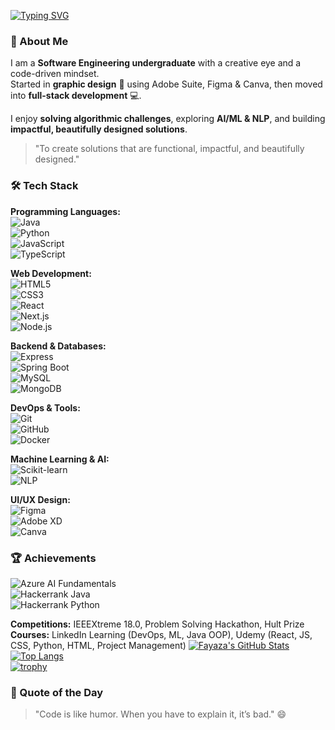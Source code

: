 [![Typing SVG](https://readme-typing-svg.herokuapp.com?size=24&lines=Hi!+I'm+Fayaza+Jiffry;Software+Engineering+Undergraduate;Full-Stack+Developer)](https://git.io/typing-svg)
### 👋 About Me
I am a **Software Engineering undergraduate** with a creative eye and a code-driven mindset.  
Started in **graphic design** 🎨 using Adobe Suite, Figma & Canva, then moved into **full-stack development** 💻.  

I enjoy **solving algorithmic challenges**, exploring **AI/ML & NLP**, and building **impactful, beautifully designed solutions**.  

> "To create solutions that are functional, impactful, and beautifully designed."
### 🛠 Tech Stack

**Programming Languages:**  
![Java](https://img.shields.io/badge/Java-ED8B00?style=for-the-badge&logo=java&logoColor=white)  
![Python](https://img.shields.io/badge/Python-3776AB?style=for-the-badge&logo=python&logoColor=white)  
![JavaScript](https://img.shields.io/badge/JavaScript-F7DF1E?style=for-the-badge&logo=javascript&logoColor=black)  
![TypeScript](https://img.shields.io/badge/TypeScript-3178C6?style=for-the-badge&logo=typescript&logoColor=white)  

**Web Development:**  
![HTML5](https://img.shields.io/badge/HTML5-E34F26?style=for-the-badge&logo=html5&logoColor=white)  
![CSS3](https://img.shields.io/badge/CSS3-1572B6?style=for-the-badge&logo=css3&logoColor=white)  
![React](https://img.shields.io/badge/React-61DAFB?style=for-the-badge&logo=react&logoColor=black)  
![Next.js](https://img.shields.io/badge/Next.js-000000?style=for-the-badge&logo=nextdotjs&logoColor=white)  
![Node.js](https://img.shields.io/badge/Node.js-339933?style=for-the-badge&logo=nodedotjs&logoColor=white)  

**Backend & Databases:**  
![Express](https://img.shields.io/badge/Express.js-000000?style=for-the-badge&logo=express&logoColor=white)  
![Spring Boot](https://img.shields.io/badge/Spring_Boot-6DB33F?style=for-the-badge&logo=spring&logoColor=white)  
![MySQL](https://img.shields.io/badge/MySQL-4479A1?style=for-the-badge&logo=mysql&logoColor=white)  
![MongoDB](https://img.shields.io/badge/MongoDB-47A248?style=for-the-badge&logo=mongodb&logoColor=white)  

**DevOps & Tools:**  
![Git](https://img.shields.io/badge/Git-F05032?style=for-the-badge&logo=git&logoColor=white)  
![GitHub](https://img.shields.io/badge/GitHub-181717?style=for-the-badge&logo=github&logoColor=white)  
![Docker](https://img.shields.io/badge/Docker-2496ED?style=for-the-badge&logo=docker&logoColor=white)  

**Machine Learning & AI:**  
![Scikit-learn](https://img.shields.io/badge/Scikit--learn-F7931E?style=for-the-badge&logo=scikitlearn&logoColor=white)  
![NLP](https://img.shields.io/badge/NLP-Purple?style=for-the-badge)  

**UI/UX Design:**  
![Figma](https://img.shields.io/badge/Figma-F24E1E?style=for-the-badge&logo=figma&logoColor=white)  
![Adobe XD](https://img.shields.io/badge/Adobe_XD-FF61F6?style=for-the-badge&logo=adobexd&logoColor=white)  
![Canva](https://img.shields.io/badge/Canva-00C4CC?style=for-the-badge&logo=canva&logoColor=white)
### 🏆 Achievements
![Azure AI Fundamentals](https://img.shields.io/badge/Microsoft-AI_Fundamentals-blue?style=for-the-badge&logo=microsoft)  
![Hackerrank Java](https://img.shields.io/badge/Hackerrank-Java-brightgreen?style=for-the-badge&logo=hackerrank&logoColor=white)  
![Hackerrank Python](https://img.shields.io/badge/Hackerrank-Python-brightgreen?style=for-the-badge&logo=hackerrank&logoColor=white)  

**Competitions:** IEEEXtreme 18.0, Problem Solving Hackathon, Hult Prize  
**Courses:** LinkedIn Learning (DevOps, ML, Java OOP), Udemy (React, JS, CSS, Python, HTML, Project Management)
[![Fayaza's GitHub Stats](https://github-readme-stats.vercel.app/api?username=fayazajiffry&show_icons=true&theme=radical)](https://github.com/fayazajiffry)  
[![Top Langs](https://github-readme-stats.vercel.app/api/top-langs/?username=fayazajiffry&layout=compact&theme=radical)](https://github.com/fayazajiffry)  
[![trophy](https://github-profile-trophy.vercel.app/?username=fayazajiffry&theme=darkhub)](https://github.com/ryo-ma/github-profile-trophy)
### 🎯 Quote of the Day
> "Code is like humor. When you have to explain it, it’s bad." 😄

